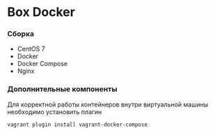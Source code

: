 # Box Docker

### Сборка
* CentOS 7
* Docker
* Docker Compose
* Nginx

### Дополнительные компоненты
Для корректной работы контейнеров внутри виртуальной машины необходимо установить плагин

```sh
vagrant plugin install vagrant-docker-compose
```
